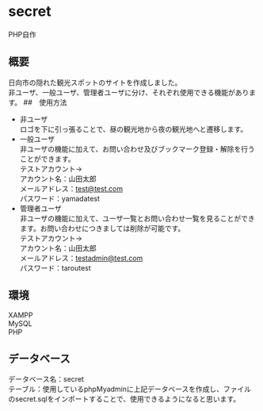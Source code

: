 # secret
PHP自作
## 概要
日向市の隠れた観光スポットのサイトを作成しました。</br>
非ユーザ、一般ユーザ、管理者ユーザに分け、それぞれ使用できる機能があります。
##　使用方法
+ 非ユーザ</br>
ロゴを下に引っ張ることで、昼の観光地から夜の観光地へと遷移します。</br>
+ 一般ユーザ</br>
非ユーザの機能に加えて、お問い合わせ及びブックマーク登録・解除を行うことができます。</br>
テストアカウント-></br>
アカウント名：山田太郎</br>
メールアドレス：test@test.com</br>
パスワード：yamadatest</br>
+ 管理者ユーザ</br>
非ユーザの機能に加えて、ユーザ一覧とお問い合わせ一覧を見ることができます。お問い合わせにつきましては削除が可能です。</br>
テストアカウント-></br>
アカウント名：山田太郎</br>
メールアドレス：testadmin@test.com</br>
パスワード：taroutest</br>
## 環境
XAMPP</br>
MySQL</br>
PHP
## データベース
データベース名：secret</br>
テーブル：使用しているphpMyadminに上記データベースを作成し、ファイルのsecret.sqlをインポートすることで、使用できるようになると思います。
